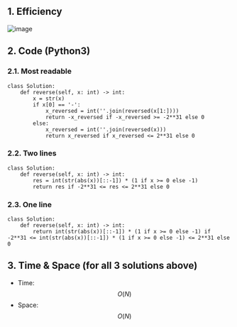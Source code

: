 ## 1. Efficiency
![image](https://github.com/KCP17/Leetcode-solutions/assets/148914885/aa8714a4-9101-4272-bc6a-a5d1db5385ef)

## 2. Code (Python3)
### 2.1. Most readable
```python3 []
class Solution:
    def reverse(self, x: int) -> int:
        x = str(x)
        if x[0] == '-':
            x_reversed = int(''.join(reversed(x[1:])))
            return -x_reversed if -x_reversed >= -2**31 else 0
        else:
            x_reversed = int(''.join(reversed(x)))
            return x_reversed if x_reversed <= 2**31 else 0
```
### 2.2. Two lines
```python3 []
class Solution:
    def reverse(self, x: int) -> int:
        res = int(str(abs(x))[::-1]) * (1 if x >= 0 else -1)
        return res if -2**31 <= res <= 2**31 else 0
```
### 2.3. One line
```python3 []
class Solution:
    def reverse(self, x: int) -> int:
        return int(str(abs(x))[::-1]) * (1 if x >= 0 else -1) if -2**31 <= int(str(abs(x))[::-1]) * (1 if x >= 0 else -1) <= 2**31 else 0
```
## 3. Time & Space (for all 3 solutions above)
* Time: $$O(N)$$
* Space: $$O(N)$$
